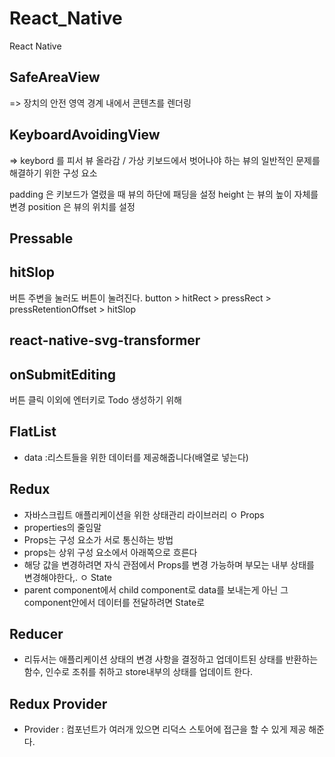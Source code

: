 # React_Native
React Native

## SafeAreaView
=> 장치의 안전 영역 경계 내에서 콘텐츠를 렌더링

## KeyboardAvoidingView
=> keybord 를 피서 뷰 올라감 / 가상 키보드에서 벗어나야 하는 뷰의 일반적인 문제를 해결하기 위한 구성 요소

padding 은 키보드가 열렸을 때 뷰의 하단에 패딩을 설정
height 는 뷰의 높이 자체를 변경
position 은 뷰의 위치를 설정

## Pressable

## hitSlop
버튼 주변을 눌러도 버튼이 눌려진다.
button > hitRect > pressRect > pressRetentionOffset > hitSlop

## react-native-svg-transformer

## onSubmitEditing
버튼 클릭 이외에 엔터키로 Todo 생성하기 위해

## FlatList
- data :리스트들을 위한 데이터를 제공해줍니다(배열로 넣는다)

## Redux
- 자바스크립트 애플리케이션을 위한 상태관리 라이브러리
ㅇ Props
- properties의 줄임말
- Props는 구성 요소가 서로 통신하는 방법
- props는 상위 구성 요소에서 아래쪽으로 흐른다
- 해당 값을 변경하려면 자식 관점에서 Props를 변경 가능하며 부모는 내부 상태를 변경해야한다,.
ㅇ State
- parent component에서 child component로 data를 보내는게 아닌 그 component안에서 데이터를 전달하려면 State로

## Reducer
- 리듀서는 애플리케이션 상태의 변경 사항을 결정하고 업데이트된 상태를 반환하는 함수, 인수로 조취를 취하고 store내부의 상태를 업데이트 한다.

## Redux Provider
- Provider : 컴포넌트가 여러개 있으면 리덕스 스토어에 접근을 할 수 있게 제공 해준다.

